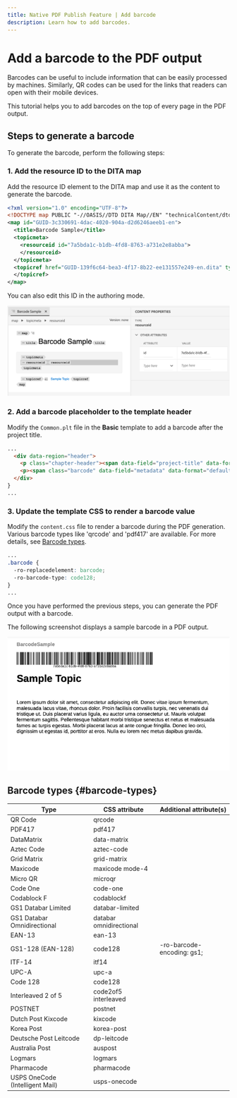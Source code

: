 ```yaml
---
title: Native PDF Publish Feature | Add barcode
description: Learn how to add barcodes.
---
```

# Add a barcode to the PDF output

Barcodes can be useful to include information that can be easily processed by machines. Similarly, QR codes can be used for the links that readers can open with their mobile devices. 


This tutorial helps you to add barcodes on the top of every page in the PDF output. 

## Steps to generate a barcode
To generate the barcode, perform the following steps: 


### 1. Add the resource ID to the DITA map

Add the resource ID element to the DITA map and use it as the content to generate the barcode. 

```xml
<?xml version="1.0" encoding="UTF-8"?>
<!DOCTYPE map PUBLIC "-//OASIS//DTD DITA Map//EN" "technicalContent/dtd/map.dtd">
<map id="GUID-3c330691-4dac-4020-904a-d2d6246aeeb1-en">
  <title>Barcode Sample</title>
  <topicmeta>
    <resourceid id="7a5bda1c-b1db-4fd8-8763-a731e2e8abba">
    </resourceid>
  </topicmeta>
  <topicref href="GUID-139f6c64-bea3-4f17-8b22-ee131557e249-en.dita" type="topic">
  </topicref>
</map>  
```

You can also edit this ID in the authoring mode. 

<img src="./assets/barcode-map.png" alt="Sample output with barcode" width=700>


### 2. Add a barcode placeholder to the template header

Modify the `Common.plt` file in the **Basic** template to add a barcode after the project title.  

```html
...
  <div data-region="header">
    <p class="chapter-header"><span data-field="project-title" data-format="default">Project Title</span> </p>
    <p><span class="barcode" data-field="metadata" data-format="default" data-subtype="//resourceid/@id">Resource ID (barcode)</span></p>
  </div>
} 
...
```


### 3. Update the template CSS to render a barcode value

Modify the `content.css` file to render a barcode during the PDF generation. Various barcode types like 'qrcode' and 'pdf417' are available.  For more details, see [Barcode types](#barcode-types).



```css
...
.barcode {
  -ro-replacedelement: barcode;
  -ro-barcode-type: code128;
}
...
```

Once you have performed the previous steps, you can generate the PDF output with a barcode. 

The following screenshot displays a sample barcode in a PDF output.

<img src="./assets/barcode-output-sample.png" alt="Sample output with barcode" width=700>


## Barcode types {#barcode-types}

| Type                            | CSS attribute           | Additional attribute(s)    |
| ------------------------------- | ----------------------- | -------------------------- |
| QR Code                         | qrcode                  |                            | 
| PDF417                          | pdf417                  |                            |
| DataMatrix                      | data-matrix             |                            |
| Aztec Code                      | aztec-code              |                            |
| Grid Matrix                     | grid-matrix             |                            |
| Maxicode                        | maxicode mode-4         |                            |
| Micro QR                        | microqr                 |                            |
| Code One                        | code-one                |                            |
| Codablock F                     | codablockf              |                            |
| GS1 Databar Limited             | databar-limited         |                            |
| GS1 Databar Omnidirectional     | databar omnidirectional |                            |
| EAN-13                          | ean-13                  |                            | 
| GS1-128 (EAN-128)               | code128                 | -ro-barcode-encoding: gs1; | 
| ITF-14                          | itf14                   |                            | 
| UPC-A                           | upc-a                   |                            | 
| Code 128                        | code128                 |                            | 
| Interleaved 2 of 5              | code2of5 interleaved    |                            | 
| POSTNET                         | postnet                 |                            | 
| Dutch Post Kixcode              | kixcode                 |                            | 
| Korea Post                      | korea-post              |                            | 
| Deutsche Post Leitcode          | dp-leitcode             |                            | 
| Australia Post                  | auspost                 |                            | 
| Logmars                         | logmars                 |                            | 
| Pharmacode                      | pharmacode              |                            | 
| USPS OneCode (Intelligent Mail) | usps-onecode            |                            | 


